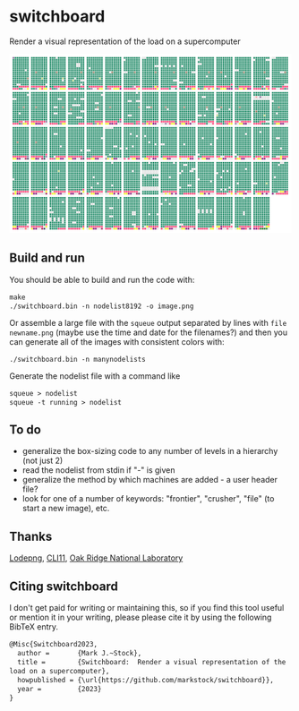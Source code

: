 # switchboard
Render a visual representation of the load on a supercomputer

![sample](frontier8192x15.png?raw=true "Example of 8192-node job on Frontier")

## Build and run
You should be able to build and run the code with:

	make
	./switchboard.bin -n nodelist8192 -o image.png

Or assemble a large file with the `squeue` output separated by lines with `file newname.png` (maybe use the time and date for the filenames?) and then you can generate all of the images with consistent colors with:

	./switchboard.bin -n manynodelists

Generate the nodelist file with a command like

	squeue > nodelist
	squeue -t running > nodelist

## To do
* generalize the box-sizing code to any number of levels in a hierarchy (not just 2)
* read the nodelist from stdin if "-" is given
* generalize the method by which machines are added - a user header file?
* look for one of a number of keywords: "frontier", "crusher", "file" (to start a new image), etc.

## Thanks
[Lodepng](https://github.com/lvandeve/lodepng), [CLI11](https://github.com/CLIUtils/CLI11), [Oak Ridge National Laboratory](https://www.olcf.ornl.gov/)

## Citing switchboard
I don't get paid for writing or maintaining this, so if you find this tool useful or mention it in your writing, please please cite it by using the following BibTeX entry.

```
@Misc{Switchboard2023,
  author =       {Mark J.~Stock},
  title =        {Switchboard:  Render a visual representation of the load on a supercomputer},
  howpublished = {\url{https://github.com/markstock/switchboard}},
  year =         {2023}
}
```
